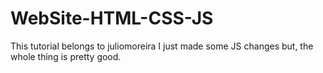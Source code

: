 # WebSite-HTML-CSS-JS
This tutorial belongs to juliomoreira I just made some JS changes but, the whole thing is pretty good.
